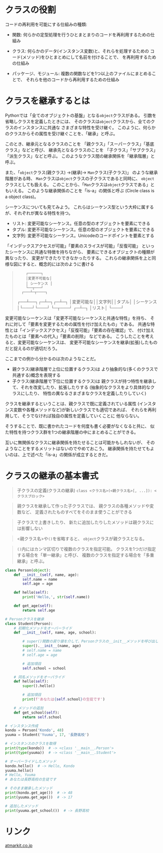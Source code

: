 # クラスの役割

コードの再利用を可能にする仕組みの種類:

   * 関数:
        何らかの定型処理を行うひとまとまりのコードを再利用するための仕組み

   * クラス:
        何らかのデータ(インスタンス変数)と、それらを処理するための
        コード(メソッド)をひとまとめにして名前を付けることで、
        を再利用するための仕組み

   * パッケージ、モジュール:
        複数の関数などを1つ以上のファイルにまとめることで、
        それらを他のコードから再利用するための仕組み

# クラスを継承するとは

Pythonでは「全てのオブジェクトの基盤」となる`object`クラスがある。
引数を省略しクラスを定義したときには、
そのクラスは`object`クラスから、全てのクラスのインスタンスに共通な
さまざまな特性を受け継ぐ。
このように、何らかのクラスからその属性を受け継ぐことを、「継承」と呼ぶ。

このとき、継承元となるクラスのことを
「親クラス」「スーパークラス」「基底クラス」などと呼び、
継承先となるクラスのことを
「子クラス」「サブクラス」「派生クラス」などと呼ぶ。
このようなクラス間の継承関係を「継承階層」と呼ぶ。

また、「`object`クラス(親クラス) →(継承)→ `Man`クラス(子クラス)」
のような継承階層がある時、
`Man`クラスは`object`クラスの子クラスであると同時に、
`object`クラスとしても扱える。
このことから、「`Man`クラスは`object`クラスである」ともいえる。
このような継承関係のことを「is-a」の関係と呼ぶ
(Circle class is a object class)。

シーケンスについても見てみよう。
これらはシーケンス型という大枠に属するが、それぞれが異なる特性を持つ。
   * リスト: 変更可能なシーケンス。任意の型のオブジェクトを要素にできる
   * タプル: 変更不可能なシーケンス。任意の型のオブジェクトを要素にできる
   * 文字列: 変更不可能なシーケンス。Unicodeのコードポイントを要素とする

「インデックスアクセスが可能」「要素のスライスが可能」「反復可能」
といったシーケンスに共通な特徴を持ちながら、
要素にできるオブジェクトの種類が異なったり、
変更ができたりできなかったりする。
これらの継承関係を上と同様な図にすると、概念的には次のように書ける

>         ┌──────┐
>         │変更不可能な│
>         │ シーケンス │
>         └──┬───┘
>       ┌───┴─┬────┐
> ┌──┴──┐┌─┴─┐┌─┴─┐
> │変更可能な││文字列││タプル│
> │シーケンス│└───┘└───┘
> └─┬───┘
> ┌─┴─┐
> │リスト│
> └───┘

変更可能なシーケンスは「変更不可能なシーケンスと共通な特性」を持ち、
それに対して「要素を変更するための属性を付け加えたもの」である。
共通な特性とは「インデックスアクセス」「反復可能」「要素の存在確認」で、
付け加えたものとは「要素への代入」「要素の削除」
などである。
こうしたことを考えると、変更可能なシーケンスは、
変更不可能なシーケンスを継承(拡張)したものだと捉えるのが適切だろう。

ここまでの例から分かるのは次のようなことだ。
   * 親クラス(継承階層で上位に位置するクラス)は
     より抽象的な(多くのクラスで共通する)概念を表現する
   * 子クラス(継承階層で下位に位置するクラス)は
     親クラスが持つ特性を継承して、それを改変したり、拡張したりする
     (抽象的なクラスをより具体的なクラスにしたり、
     特性の異なるさまざまなクラスを定義したりしていく)

クラスを継承するということは、親クラスで既に定義されている属性
(インスタンス変数や各種メソッドなど)が新しいクラスでも適切であれば、
それらを再利用して、そうでなければ独自の属性を定義していくことに
他ならない。

そうすることで、既に書かれたコードを何度も書く必要がなくなると共に、
似た特性を持つクラス群を1つの継承階層の中にまとめることができる。

互いに無関係なクラスに継承関係を持たせることは可能かもしれないが、
そのようなことをするメリットはないのでやめておこう。
継承関係を持たせてもよいのは、上で述べた「is-a」の関係が成立するときだ。

# クラスの継承の基本書式

> 子クラスの定義(クラスの継承)
`class <クラス名>(<親クラス名>[, ...]):
    <クラスブロック>`

> 親クラスを継承して作った子クラスでは、
  親クラスの各種メソッドや変数など、
  定義されたものすべてをそのまま使うことができる

> 子クラスで上書きしたり、
  新たに追加したりしたメソッドは親クラスには影響しない

> <親クラス名>や`()`を省略すると、
  `object`クラスが親クラスとなる。

> `()`内にはカンマ区切りで複数のクラスを指定可能。
  クラスを1つだけ指定する場合を「単一継承」と呼び、
  複数のクラスを指定する場合を「多重継承」と呼ぶ。

```python
class Person(object):
    def __init__(self, name, age):
        self.name = name
        self.age = age

    def hello(self):
        print('Hello,', str(self.name))

    def get_age(self):
        return self.age

# Personクラスを継承
class Student(Person):
    # 初期化メソッドをオーバーライド
    def __init__(self, name, age, school):

        # super()関数の戻り値を介して、Personクラスの__init__メソッドを呼び出して、そこにStudentクラスの__init__メソッドのパラメーターnameとageに渡された値を渡すことで、基底クラスで定義されるインスタンス変数の初期化を行っている
        super().__init__(name, age)
        # self.name = name
        # self.age = age

        # 追加項目
        self.school = school

    # 同名メソッドをオーバライド
    def hello(self):
        super().hello()

        # 追加項目
        print(f'あなたは{self.school}の生徒です')

    # メソッドの追加
    def get_school(self):
        return self.school

# インスタンス作成
kondo = Person('Kondo', 48)
yuuma = Student('Yuuma', 17, '長野高校')

# インスタンスのクラスを取得
print(type(kondo))  # -> <class '__main__.Person'>
print(type(yuuma))  # -> <class '__main__.Student'>

# オーバーライドしたメソッド
kondo.hello()  # -> Hello, Kondo
yuuma.hello()
# Hello, Yuuma
# あなたは長野高校の生徒です

# そのまま継承したメソッド
print(kondo.get_age())  # -> 48
print(yuuma.get_age())  # -> 17

# 追加したメソッド
print(yuuma.get_school())  # -> 長野高校
```

# リンク

[atmarkit.co.jp](https://www.atmarkit.co.jp/ait/articles/1908/09/news035.html)
